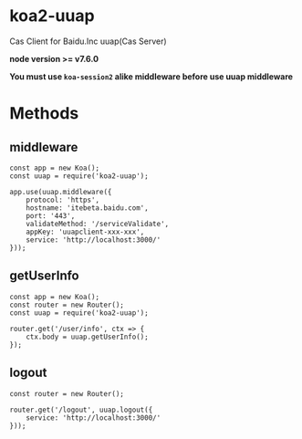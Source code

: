 # koa2-uuap

Cas Client for Baidu.Inc uuap(Cas Server)

**node version >= v7.6.0**

**You must use `koa-session2` alike middleware before use uuap middleware**

# Methods

## middleware

```
const app = new Koa();
const uuap = require('koa2-uuap');

app.use(uuap.middleware({
    protocol: 'https',
    hostname: 'itebeta.baidu.com',
    port: '443',
    validateMethod: '/serviceValidate',
    appKey: 'uuapclient-xxx-xxx',
    service: 'http://localhost:3000/'
}));

```

## getUserInfo

```
const app = new Koa();
const router = new Router();
const uuap = require('koa2-uuap');

router.get('/user/info', ctx => {
    ctx.body = uuap.getUserInfo();
});

```

## logout

```
const router = new Router();

router.get('/logout', uuap.logout({
    service: 'http://localhost:3000/'
}));
```